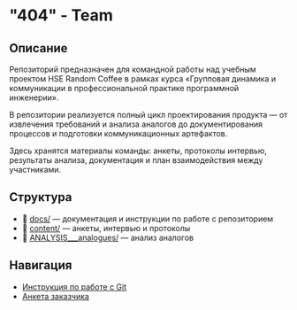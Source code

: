# "404" - Team

## Описание
Репозиторий предназначен для командной работы над учебным проектом HSE Random Coffee в рамках курса «Групповая динамика и коммуникации в профессиональной практике программной инженерии».

В репозитории реализуется полный цикл проектирования продукта — от извлечения требований и анализа аналогов до документирования процессов и подготовки коммуникационных артефактов.

Здесь хранятся материалы команды: анкеты, протоколы интервью, результаты анализа, документация и план взаимодействия между участниками.

## Структура
- 📄 [docs/](./docs) — документация и инструкции по работе с репозиторием
- 📂 [content/](./content) — анкеты, интервью и протоколы
- 📂 [ANALYSIS___analogues/](./ANALYSIS___analogues) — анализ аналогов

## Навигация
- [Инструкция по работе с Git](./docs/workflow.md)
- [Анкета заказчика](./content/questionnaire.md)